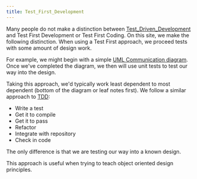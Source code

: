 ```yaml
---
title: Test_First_Development
---
```

Many people do not make a distinction between [Test_Driven_Development]({{site.pagesurl}}/Test_Driven_Development) and Test First Development or Test First Coding. On this site, we make the following distinction. When using a Test First approach, we proceed tests with some amount of design work. 

For example, we might begin with a simple [UML Communication diagram](http://www.agilemodeling.com/artifacts/communicationDiagram.htm). Once we've completed the diagram, we then will use unit tests to test our way into the design.

Taking this approach, we'd typically work least dependent to most dependent (bottom of the diagram or leaf notes first). We follow a similar approach to [TDD]({{site.pagesurl}}/Test_Driven_Development):
* Write a test
* Get it to compile
* Get it to pass
* Refactor
* Integrate with repository 
* Check in code

The only difference is that we are testing our way into a known design.

This approach is useful when trying to teach object oriented design principles.
